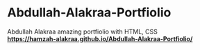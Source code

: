 # Abdullah-Alakraa-Portfiolio
Abdullah Alakraa amazing portfiolio with HTML, CSS
<br><strong>https://hamzah-alakraa.github.io/Abdullah-Alakraa-Portfiolio/</strong>
